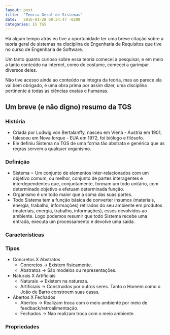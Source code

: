 ```yaml
---
layout: post
title:  "Teoria Geral de Sistemas"
date:   2016-01-28 00:34:47 -0200
categories: ES TGS
---
```


Há algum tempo atrás eu tive a oportunidade ter uma breve citação sobre a teoria geral de sistemas na disciplina de Engenharia de Requisitos que tive no curso de Engenharia de Software.

Um tanto quanto curioso sobre essa teoria comecei a pesquisar, e em meio a tanto conteúdo na internet, como de costume, comecei a garimpar diversos deles.

Não tive acesso ainda ao conteúdo na integra da teoria, mas ao parece ela vai bem obrigado, é uma obra prima por assim dizer, uma disciplina pertinente à todas as ciências exatas e humanas.

## Um breve (e não digno) resumo da TGS

### História
* Criada por Ludwig von Bertalanffy, nasceu em Viena - Áustria em 1901, falesceu em Nova Iorque - EUA em 1972, foi biólogo e filósofo.
* Ele definiu Sistema na TGS de uma forma tão abstrata e genérica que as regras servem a qualquer organismo.

### Definição
* Sistema = Um conjunto de elementos inter-relacionados com um objetivo comum, ou melhor, conjunto de partes interagentes e interdependentes que, conjuntamente, formam um todo unitário, com determinado objetivo e efetuam determinada função.
* Organismo é um todo maior que a soma das suas partes.
* Todo Sistema tem a função básica de converter insumos (materiais, energia, trabalho, informações) retirados do seu ambiente em produtos (materiais, energia, trabalho, informações), esses devolvidos ao ambiente. Logo podemos resumir que todo Sistema recebe uma entrada, executa um processamento e devolve uma saída.

### Características

### Tipos

* Concretos X Abstratos
	* Concretos -> Existem fisicamente.
	* Abstratos -> São modelos ou representações.
* Naturais X Artificiais
	* Naturais -> Existem na natureza.
	* Artificiais -> Construídos por outros seres. Tanto o Homem como o João de Barro constroem suas casas.
* Abertos X Fechados
	* Abertos -> Realizam troca com o meio ambiente por meio de feedback/retroalimentação.
	* Fechados -> Nao realizam troca com o meio ambiente.



### Propriedades



